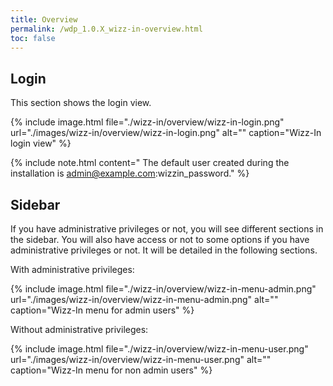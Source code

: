 ```yaml
---
title: Overview
permalink: /wdp_1.0.X_wizz-in-overview.html
toc: false
---
```


## Login

This section shows the login view.

{% include image.html file="./wizz-in/overview/wizz-in-login.png" url="./images/wizz-in/overview/wizz-in-login.png" alt="" caption="Wizz-In login view" %}

{% include note.html content=" The default user created during the installation is admin@example.com:wizzin_password." %}

## Sidebar

If you have administrative privileges or not, you will see different sections in the sidebar. You will also have access or not to some options if you have administrative privileges or not. It will be detailed in the following sections.

With administrative privileges:

{% include image.html file="./wizz-in/overview/wizz-in-menu-admin.png" url="./images/wizz-in/overview/wizz-in-menu-admin.png" alt="" caption="Wizz-In menu for admin users" %}

Without administrative privileges:

{% include image.html file="./wizz-in/overview/wizz-in-menu-user.png" url="./images/wizz-in/overview/wizz-in-menu-user.png" alt="" caption="Wizz-In menu for non admin users" %}
